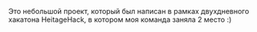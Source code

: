 Это небольшой проект, который был написан в рамках двухдневного хакатона HeitageHack, в котором моя команда заняла 2 место :)
